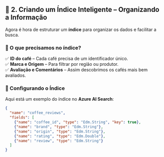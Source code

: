 ## 🔹 2. Criando um Índice Inteligente – Organizando a Informação  
Agora é hora de estruturar um **índice** para organizar os dados e facilitar a busca.  

### 📌 O que precisamos no índice?  
✅ **ID do café** – Cada café precisa de um identificador único.  
✅ **Marca e Origem** – Para filtrar por região ou produtor.  
✅ **Avaliação e Comentários** – Assim descobrimos os cafés mais bem avaliados.  

### 🔧 Configurando o Índice  
Aqui está um exemplo do índice no **Azure AI Search**:  
```json
{
  "name": "coffee_reviews",
  "fields": [
    {"name": "coffee_id", "type": "Edm.String", "key": true},
    {"name": "brand", "type": "Edm.String"},
    {"name": "origin", "type": "Edm.String"},
    {"name": "rating", "type": "Edm.Double"},
    {"name": "review", "type": "Edm.String"}
  ]
}
